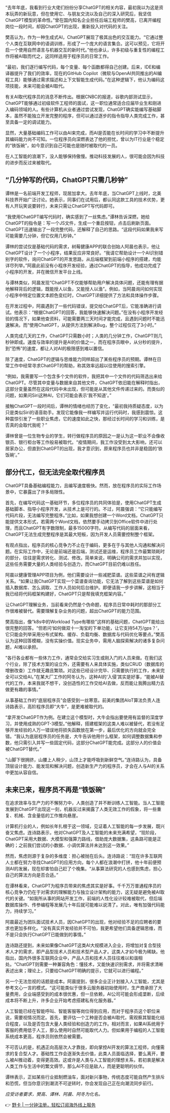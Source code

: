 “去年年底，我看到行业大佬们纷纷分享ChatGPT的相关内容，最初我以为这是资本玩弄的新玩意，但在使用它、与朋友交流以及自己的深入研究后，我坚信ChatGPT模型的革命性。”曾在国内知名企业担任后端工程师的樊高，已离开编程岗位一段时间，却因ChatGPT的出现，重新投入对代码的关注。

樊高认为，作为一种生成式AI，ChatGPT展现了极其出色的交互能力。“它通过整个人类在互联网中的语调训练，形成了一个庞大的语言集合。这可以预见，它将开启一个使用自然语言与机器交互的新时代。”他也承认，许多初级与重复性的编程工作将被AI取而代之，这同样适用于程序员的日常工作。

“最初，我们逐行编写代码，每个变量、每个函数都得自己创建。后来，IDE和编译器提升了我们的效率，现在的GitHub Copilot（微软与OpenAI共同推出的AI编程工具）能够通过需求描述和上下文智能生成代码。”在这种逻辑下，他认为编码这项技能，未来可能会被AI取代。

有关AI取代程序员的消息不断传出。根据CNBC的报道，谷歌内部测试显示，ChatGPT能够通过初级软件工程师的面试，这一职位通常适合应届毕业生和刚进入编码领域的人。有些计算机从业者通过尝试发现，ChatGPT确实能编写基础脚本，虽然不能独立开发完整的程序，但可以通过逐步的指令指导人类完成工作，甚至具备一定的调试能力。

显然，大量基础编码工作可以由AI来完成，而AI是否能在长时间的学习中不断提升其编码能力尚不可知。一位程序员向深燃表达了他的担忧，曾以为IT行业是个稳定的“铁饭碗”，如今意识到自己可能也是随时被取代的一员。

在人工智能的浪潮下，没人能够保持傲慢。推动科技发展的人，很可能会因为科技的进步而反过来被取代。

## “几分钟写的代码，ChatGPT只需几秒钟”

谭林是一名前端开发工程师，现居加拿大。去年年底，当ChatGPT上线时，北美科技界开始广泛讨论。她表示，同事们在试用后，都认同这款工具的技术优势，更有人开玩笑说要转行，未来只需让ChatGPT写代码即可。

“我使用ChatGPT编写代码时，确实感到了一丝焦虑。”谭林告诉深燃，她给ChatGPT的指令是：写一个JS文件，生成一个重启按钮，点击后刷新页面。ChatGPT迅速输出了一段完整代码，还解释了自己的思路。“这段代码如果我来写可能需要几分钟，但它仅用几秒钟。”

谭林的尝试仅是基础代码的需求，树莓健康APP的联合创始人阿晨也表示，他让ChatGPT设计了一个小程序，结果反应非常良好。“我请它帮助设计一个AI识别错别字的软件，询问ChatGPT的开发思路，从后端框架到前端小程序的搭建，均能详尽列举。”阿晨此前没有小程序开发经验，通过ChatGPT的指导，他成功完成了小程序的开发，并在微信开发平台上线。

与谭林类似，阿晨发现“ChatGPT不仅能够帮助用户解决具体问题，还能有理有据地解释背后的逻辑，既能授人以鱼，又能授人以渔”。例如，当阿晨询问如何实现小程序中特定位置文本颜色变红时，ChatGPT详细提供了方法和具体操作步骤。

在开发过程中，阿晨遇到了一些代码错误，提交给ChatGPT后，它能准确进行调试。他表示：“根据ChatGPT的回答，我能够快速解决问题。”在没有小程序开发经验的情况下，如果他查资料，可能需要两三天时间才能完成，且遇到问题时不能迅速解决。而“使用ChatGPT，从提供方法到解决Bug，整个过程仅花了3小时。”

人类完成几天的工作，ChatGPT只需数小时；人类的几分钟工作，ChatGPT则几秒钟即成。速度与效率的提升是AI的价值之一，而在程序员眼中，从分秒的提升，到“恐怖”的速度，都让人对AI的极限感到难以置信。

除了速度，ChatGPT的逻辑与思维能力同样超出了某些程序员的预期。谭林在日常工作中经常寻求ChatGPT的帮助，称其效率远超以往使用的搜索引擎。

“例如，我需要写一个包含多个文件的软件，我把其中一个文件的代码筛选出来给ChatGPT。尽管其中变量与数据来自其他文件，ChatGPT依旧能在解释时指出，这部分变量虽然在这段代码中未出现，但可能是从其他文件传递过来的。而类似的问题，如果问Siri这种AI，它们可能会表示‘我不知道’。”

接触ChatGPT一段时间后，谭林的情绪也经历了变化，“最初我持质疑态度，以为只是类似Siri的语音助手。发现它能像我一样编写并运行代码时，我感到震惊。这种震惊引发了一些职业焦虑，它的速度如此之快，那经过长时间的学习和训练，是否真的会取代我呢？”

谭林曾是一位生物专业的学生，转行做程序员的原因之一是认为这一职业不会像收银员、银行柜台等工作般易被取代。“疫情期间，我工作没受到太大影响，还可以居家办公，但直到ChatGPT的出现，我才意识到，原来程序员也并非是稳固的‘铁饭碗’。”

## 部分代工，但无法完全取代程序员

ChatGPT具备基础编程能力，且编写速度极快。然而，放在程序员的实际工作场景中，它暴露出了许多局限性。

首先，在编写代码这一基础环节，多位程序员的共同体验是，使用ChatGPT生成基础脚本、指导小程序开发，从技术上是可行的。不过，阿晨强调：“它只能编写代码片段，无法编写完整程序。”比如，如果我想创建一个Word文档，ChatGPT只能提供文本形式，若需两个Word文档，依然要手动拷贝到Office软件中进行处理，而且ChatGPT有字数限制，最多15000字符。从编写代码的层面来看，ChatGPT无法生成完整程序是其最大短板，因为开发人员需要控制整个框架。

有观点指出，程序员的核心竞争力不止在于编码，更多在于与其他人沟通和解决问题。在实际工作中，无论是前端还是后端，测试还是运维，程序员工作最繁琐耗时的部分，往往是需求转化、测试、修改。简单来说，明确公司的需求并加以实现，这些任务需要大量的人类经验与创造力，而ChatGPT目前仍难以胜任。

阿晨以健康管理APP项目为例，他们需要设计一些减肥菜谱。这些菜谱之间有逻辑关系。“如果让我ChatGPT实现一个菜谱查询功能，它无法了解到这些菜谱是如何插入数据库、怎么调取、工作人员如何后台维护。即便请我一步步讲解，这相当于我已经将代码框架构建好，ChatGPT只是帮我填充框架内容。”

让ChatGPT理解业务，当前看来仍然是个伪命题，程序员日常中耗时的那部分工作很难被替代。需要理解复杂业务的问题，超出ChatGPT的能力范围。

樊高指出，像“k8s中的Workload Type有哪些”这样的基础问题，ChatGPT能给出很完整的回答。“但若问‘如何做双十一淘宝的下单功能，让它支持54万/gps？’，它只能会列举采用分布式架构、缓存、负载均衡、数据库与代码优化等要点。”樊高认为这种回答模糊，没有实操价值。现实业务中，需用人脑探索解决的诸多复杂问题，AI难以承担。

“各行各业都有一些体力工作，通常会交给实习生或刚入门的人员来做。在我们这个行业，除了技术方案的设立外，还需要有人来具体实施，类似CRUD（数据库的增删改查）工作就无趣且繁琐。对这些已经设计完毕、只需要执行的工作，未来完全可以交给AI。”在某大厂工作的阿冬认为，这种AI的‘入侵’其实是好事，“能被AI替代的工作，本来我就不想干，没创造性的工作交给AI去做，反而能让我腾出精力去做更有趣的事情。”

从事基础工作的“底层程序员”会感受到一丝寒意。前美的集团AIoT算法负责人连诗路表示，高阶程序员即“大牛”，是更难被取代的。

“拿开发ChatGPT作为例。在建立这个模型时，大牛会指出要使用有监督的深度学习，并使用成熟的GPT-3模型。”他解释，搭建框架的这类人难以被替代，若没有足够开发经验的人万一错误地将损失函数放在第一步，最后优化的方向就会完全错。“我认为底层程序员的任务是，大牛告诉他用什么框架，如何调整数据集和参数，他只需引入并写一些固定代码，这部分ChatGPT能完成。这部分人的价值会被ChatGPT替代。”

“山脚下很拥挤，山腰上人稍少，山顶上才能呼吸到新鲜空气。”连诗路认为，具备顶层设计能力、能发现和解决问题，创造新生产力的程序员，才会在人与AI的关系中更加从容自信。

## 未来已来，程序员不再是“铁饭碗”

在追求效率与生产力的不懈努力中，人类创造了并不断训练人工智能。当人工智能发展到ChatGPT出现这一刻，机器反过来揭露了人类无效工作的假象，将一些重复、机械、含金量低的工作推向悬崖。

计算机行业的人，例如长年扎根于这一领域，见证着人工智能的每一步发展，既兴奋又焦虑。连诗路表示，他对ChatGPT及人工智能的未来充满希望，“现阶段，ChatGPT采用大数据、大模型和强算力路线，借助庞大数据集，这条路可能是正确的；之前我们尝试的小数据、小调优算法并未达到这一效果。”

然而，焦虑则源于复杂的多维度：担心被抛在后头。连诗路说：“现在许多互联网人士都在努力寻找ChatGPT的应用方向，每个人都在浪潮中打拼，他十年前便预测AI的发展，现在却害怕自己赶了个晚集。“从事算法研究的人也感到焦虑，担心自己的算法方向是否合适。”

在谭林看来，ChatGPT为程序员带来的焦虑其实是好事。千千万万普通程序员的核心竞争力仍在于对需求的理解能力与独立设计架构的能力，这无疑是避免被AI取代的关键。“如我所从事的网站开发工作，前端的人性化设计较难被取代，但后端数据库操作、传参编程等发展几十年后就可能难以说清了。对此，唯有加强代码能力，持续学习。”

阿晨最近为团队面试技术人员，因ChatGPT的出现，他对经验不足的应聘者的要求也更加多样化。“没有真实开发经验并不可怕，我更希望他们具备逻辑思维，而不是只会执行ChatGPT已能做到的事情。”

连诗路还提到，未来如果像ChatGPT这类AI大规模进入企业，将增加对复合型技术人才的需求，即产品型技术人员和技术型产品人才。这类人才如今极为稀缺。他指出，国内外很多互联网企业中，产品人员和技术人员往往难以和谐相处。“ChatGPT则需要一种兼容角色：懂技术，又能快速识别需求，并将需求清晰表述出来；理论上，只要给ChatGPT明确的提示，它就可以进行编程。”

另一个无法忽视的话题是成本。阿晨提到，很多企业正计划接入人工智能，尤其是参考文心一言的模式。“这可能类似于很多云服务器初始使用时，生产商承担了大量费用，企业端感受到的成本很优惠，但一旦依赖，AI公司可能会形成垄断，后续成本将不断上升，许多企业开始考虑搭建私有化服务器。”

人工智能已经在智能呼叫、智能客服等岗位得到应用，而对于程序员这个职位来说，需要视情况而定。首先，要评估一个工种是否会被AI取代，需观察其智能化结合程度，以及是否包含大量人类经验和创造力的工作。相对而言，如果AI系统用于客服的费用低于人工，那么使用时自然可能取代人力。但如果用于编程的人工智能系统成本更高，程序员则依然会被需要。

不可否认的是，机遇正向高层次人才靠拢，即向掌控AI开发的算法工程师，向懂需求的复合型人才。基础性工作会逐渐失去价值，此类人员面临选择，要么离开，要么被AI推动着，变得更高效。这或许是人类与人工智能的理想关系，若初衷是解决人类工作与生活中的繁文缛节，那么AI不应是敌人，而是更聪明的伙伴。

谭林表示，正如某些行业抵制燃油车，面对新兴事物，传统态度可能自然产生排斥和恐慌，但当你意识到潮流不可逆转时，你会发现自己正在向潮流同步前行。

*应受访者要求，樊高、谭林、阿晨、阿冬为化名。*

👉 [野卡 | 一分钟注册，轻松订阅海外线上服务](https://bit.ly/bewildcard)